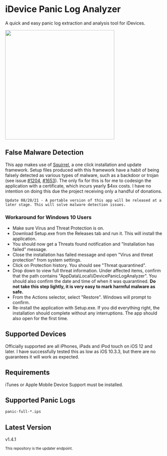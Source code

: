 # iDevice Panic Log Analyzer
A quick and easy panic log extraction and analysis tool for iDevices.

<img src="https://github.com/waynebonc/iDeviceLogAnalyzer-public/blob/master/image.jpg" width="350">

## False Malware Detection
This app makes use of [Squirrel](https://github.com/Squirrel/Squirrel.Windows), a one click installation and update framework. Setup files produced with this framework have a habit of being falsely detected as various types of malware, such as a backdoor or trojan (see issue [#1204](https://github.com/Squirrel/Squirrel.Windows/issues/1204), [#1653](https://github.com/Squirrel/Squirrel.Windows/issues/1653)). The only fix for this is for me to codesign the application with a certificate, which incurs yearly $4xx costs. I have no intention on doing this due the project receiving only a handful of donations.

`
Update 08/28/21 - A portable version of this app will be released at a later stage. This will solve malware detection issues.
`  

### Workaround for Windows 10 Users
- Make sure Virus and Threat Protection is on.
- Download Setup.exe from the Releases tab and run it. This will install the application.
- You should now get a Threats found notification and "Installation has failed" message.
- Close the installation has failed message and open "Virus and threat protection" from system settings.
- Click on Protection history. You should see "Threat quarantined".
- Drop down to view full threat information. Under affected items, confirm that the path contains "AppData\Local\iDevicePanicLogAnalyzer". You should also confirm the date and time of when it was quarantined. <b>Do not take this step lightly, it is very easy to mark harmful malware as safe.</b>
- From the Actions selector, select "Restore". Windows will prompt to confirm.
- Re-install the application with Setup.exe. If you did everything right, the installation should complete without any interruptions. The app should also open for the first time.

## Supported Devices
Officially supported are all iPhones, iPads and iPod touch on iOS 12 and later. I have successfully tested this as low as iOS 10.3.3, but there are no guarantees it will work as expected.

## Requirements
iTunes or Apple Mobile Device Support must be installed.

## Supported Panic Logs
```bash
panic-full-*.ips
```

## Latest Version
v1.4.1

<sup>This repository is the updater endpoint.</sup>
